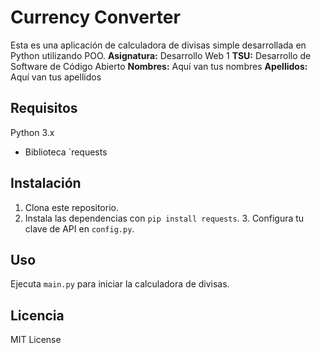 
# Currency Converter
Esta es una aplicación de calculadora de divisas simple desarrollada en Python utilizando POO.
**Asignatura:** Desarrollo Web 1
**TSU:** Desarrollo de Software de Código Abierto
**Nombres:** Aquí van tus nombres
**Apellidos:** Aquí van tus apellidos
## Requisitos
Python 3.x
- Biblioteca `requests
## Instalación
1. Clona este repositorio.
2. Instala las dependencias con `pip install requests`. 3. Configura tu clave de API en `config.py`.
## Uso
Ejecuta `main.py` para iniciar la calculadora de divisas.
## Licencia
MIT License